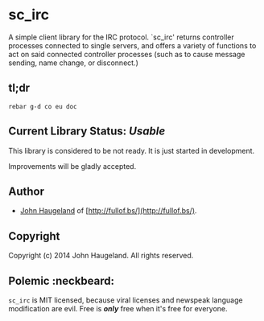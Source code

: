 sc_irc
======

A simple client library for the IRC protocol.  `sc_irc' returns controller processes connected to single servers, and offers a variety of functions to act on said connected controller processes (such as to cause message sending, name change, or disconnect.)





tl;dr
-----

`rebar g-d co eu doc`





Current Library Status: *Usable*
--------------------------------

This library is considered to be not ready.  It is just started in development.

Improvements will be gladly accepted.





Author
------

* [John Haugeland](mailto:stonecypher@gmail.com) of [http://fullof.bs/](http://fullof.bs/).





Copyright
---------

Copyright (c) 2014 John Haugeland.  All rights reserved.



Polemic :neckbeard:
-------------------

`sc_irc` is MIT licensed, because viral licenses and newspeak language modification are evil.  Free is ***only*** free when it's free for everyone.